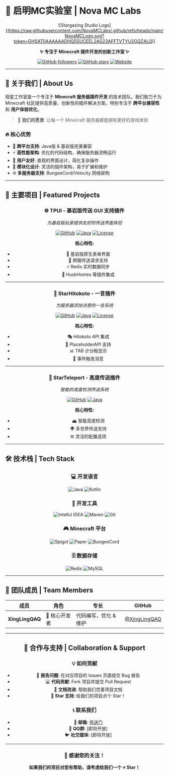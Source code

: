# 🌟 启明MC实验室 | Nova MC Labs

<div align="center">

![Stargazing Studio Logo][(https://raw.githubusercontent.com/NovaMCLabs/.github/refs/heads/main/NovaMCLogo.svg?token=GHSAT0AAAAAADHQ5SUCEEL2AG23AFFTVTYU2GQZALQ)]

**✨ 专注于 Minecraft 插件开发的创新工作室 ✨**

[![GitHub followers](https://img.shields.io/github/followers/Stargazing-Studio?style=social)](https://github.com/Stargazing-Studio)
[![GitHub stars](https://img.shields.io/github/stars/Stargazing-Studio?style=social)](https://github.com/Stargazing-Studio)
[![Website](https://img.shields.io/badge/Website-Coming%20Soon-blue?style=flat-square)](https://github.com/Stargazing-Studio)

</div>

---

## 🎯 关于我们 | About Us

观星工作室是一个专注于 **Minecraft 服务器插件开发** 的技术团队。我们致力于为 Minecraft 社区提供高质量、创新性的插件解决方案，特别专注于 **跨平台兼容性** 和 **用户体验优化**。

> 🌌 **我们的愿景**: 让每一个 Minecraft 服务器都能拥有更好的游戏体验

### 🔥 核心优势

- 🚀 **跨平台支持**: Java版 & 基岩版完美兼容
- ⚡ **高性能架构**: 优化的代码结构，确保服务器流畅运行  
- 🎨 **用户友好**: 直观的界面设计，简化复杂操作
- 🔧 **模块化设计**: 灵活的插件架构，易于扩展和维护
- 🌐 **多服务器支持**: BungeeCord/Velocity 网络架构

---

## 🚀 主要项目 | Featured Projects

<div align="center">

### 🌐 TPUI - 基岩版传送 GUI 支持插件
*为基岩版玩家提供友好的传送界面体验*

[![GitHub](https://img.shields.io/badge/GitHub-TPUI-blue?style=flat-square&logo=github)](https://github.com/Stargazing-Studio/TPAUI)
[![Java](https://img.shields.io/badge/Java-17+-orange?style=flat-square&logo=java)](https://github.com/Stargazing-Studio/TPAUI)
[![License](https://img.shields.io/badge/License-GPL--3.0-green?style=flat-square)](https://github.com/Stargazing-Studio/TPAUI/blob/master/LICENSE)

**核心特性:**
- 📱 基岩版原生表单界面
- 🌉 跨服传送请求支持  
- ⚡ Redis 实时数据同步
- 🔗 HuskHomes 等插件集成

---

### 📝 StarHitokoto - 一言插件
*为服务器添加诗意的一言系统*

[![GitHub](https://img.shields.io/badge/GitHub-StarHitokoto-blue?style=flat-square&logo=github)](https://github.com/Stargazing-Studio/StarHitokoto)
[![Java](https://img.shields.io/badge/Java-21+-orange?style=flat-square&logo=java)](https://github.com/Stargazing-Studio/StarHitokoto)
[![License](https://img.shields.io/badge/License-MIT-green?style=flat-square)](https://github.com/Stargazing-Studio/StarHitokoto/blob/main/LICENSE)

**核心特性:**
- 🎭 Hitokoto API 集成
- 🔌 PlaceholderAPI 支持
- 📊 TAB 计分板显示
- 🎉 事件触发消息

---

### 🚀 StarTeleport - 高度传送插件
*智能的高度检测传送系统*

[![GitHub](https://img.shields.io/badge/GitHub-StarTeleport-blue?style=flat-square&logo=github)](https://github.com/Stargazing-Studio/StarTeleport)
[![Java](https://img.shields.io/badge/Java-17+-orange?style=flat-square&logo=java)](https://github.com/Stargazing-Studio/StarTeleport)

**核心特性:**
- 🏔️ 智能高度检测
- 🌍 多世界传送支持
- ⚙️ 灵活的配置选项

</div>

---

## 🛠️ 技术栈 | Tech Stack

<div align="center">

### 💻 开发语言
![Java](https://img.shields.io/badge/Java-ED8B00?style=for-the-badge&logo=java&logoColor=white)
![Kotlin](https://img.shields.io/badge/Kotlin-0095D5?style=for-the-badge&logo=kotlin&logoColor=white)

### 🔧 开发工具
![IntelliJ IDEA](https://img.shields.io/badge/IntelliJ%20IDEA-000000?style=for-the-badge&logo=intellij-idea&logoColor=white)
![Maven](https://img.shields.io/badge/Maven-C71A36?style=for-the-badge&logo=apache-maven&logoColor=white)
![Git](https://img.shields.io/badge/Git-F05032?style=for-the-badge&logo=git&logoColor=white)

### 🎮 Minecraft 平台
![Spigot](https://img.shields.io/badge/Spigot-ED8106?style=for-the-badge&logo=minecraft&logoColor=white)
![Paper](https://img.shields.io/badge/Paper-00A8CC?style=for-the-badge&logo=minecraft&logoColor=white)
![BungeeCord](https://img.shields.io/badge/BungeeCord-FFA500?style=for-the-badge&logo=minecraft&logoColor=white)

### 🗄️ 数据存储
![Redis](https://img.shields.io/badge/Redis-DC382D?style=for-the-badge&logo=redis&logoColor=white)
![MySQL](https://img.shields.io/badge/MySQL-4479A1?style=for-the-badge&logo=mysql&logoColor=white)

</div>

---

## 👥 团队成员 | Team Members

<div align="center">

| 成员 | 角色 | 专长           | GitHub |
|------|------|--------------|--------|
| **XingLingQAQ** | 🔧 核心开发者 | 代码编写，优化 & 维护 | [@XingLingQAQ](https://github.com/XingLingQAQ) |


---

## 🤝 合作与支持 | Collaboration & Support

### 💡 如何贡献
- 🐛 **报告问题**: 在对应项目的 Issues 页面提交 Bug 报告
- 💻 **代码贡献**: Fork 项目并提交 Pull Request
- 📖 **文档改进**: 帮助我们完善项目文档
- 🌟 **Star 支持**: 给我们的项目点个 Star！

### 📞 联系我们
- 📧 **邮箱**: [传送门](stargazing@xingling.tech)
- 💬 **QQ群**: [即将开放]  
- 🐦 **社交媒体**: [即将开放]

---

<div align="center">

### 🌟 感谢您的关注！

**如果我们的项目对您有帮助，请考虑给我们一个 ⭐ Star！**
